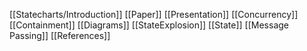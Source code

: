 [[Statecharts/Introduction]]
[[Paper]]
[[Presentation]]
[[Concurrency]]
[[Containment]]
[[Diagrams]]
[[StateExplosion]]
[[State]]
[[Message Passing]]
[[References]]

